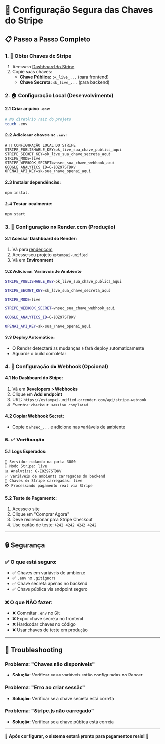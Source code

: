# 🔐 **Configuração Segura das Chaves do Stripe**

## **📋 Passo a Passo Completo**

### **1. 🔑 Obter Chaves do Stripe**

1. Acesse o [Dashboard do Stripe](https://dashboard.stripe.com/apikeys)
2. Copie suas chaves:
   - **Chave Pública:** `pk_live_...` (para frontend)
   - **Chave Secreta:** `sk_live_...` (para backend)

### **2. 🏠 Configuração Local (Desenvolvimento)**

#### **2.1 Criar arquivo `.env`:**
```bash
# No diretório raiz do projeto
touch .env
```

#### **2.2 Adicionar chaves no `.env`:**
```env
# 🔐 CONFIGURAÇÃO LOCAL DO STRIPE
STRIPE_PUBLISHABLE_KEY=pk_live_sua_chave_publica_aqui
STRIPE_SECRET_KEY=sk_live_sua_chave_secreta_aqui
STRIPE_MODE=live
STRIPE_WEBHOOK_SECRET=whsec_sua_chave_webhook_aqui
GOOGLE_ANALYTICS_ID=G-E0Z97STDKV
OPENAI_API_KEY=sk-sua_chave_openai_aqui
```

#### **2.3 Instalar dependências:**
```bash
npm install
```

#### **2.4 Testar localmente:**
```bash
npm start
```

### **3. 🚀 Configuração no Render.com (Produção)**

#### **3.1 Acessar Dashboard do Render:**
1. Vá para [render.com](https://render.com)
2. Acesse seu projeto `estampai-unified`
3. Vá em **Environment**

#### **3.2 Adicionar Variáveis de Ambiente:**
```bash
STRIPE_PUBLISHABLE_KEY=pk_live_sua_chave_publica_aqui

STRIPE_SECRET_KEY=sk_live_sua_chave_secreta_aqui

STRIPE_MODE=live

STRIPE_WEBHOOK_SECRET=whsec_sua_chave_webhook_aqui

GOOGLE_ANALYTICS_ID=G-E0Z97STDKV

OPENAI_API_KEY=sk-sua_chave_openai_aqui
```

#### **3.3 Deploy Automático:**
- O Render detectará as mudanças e fará deploy automaticamente
- Aguarde o build completar

### **4. 🔧 Configuração do Webhook (Opcional)**

#### **4.1 No Dashboard do Stripe:**
1. Vá em **Developers > Webhooks**
2. Clique em **Add endpoint**
3. URL: `https://estampai-unified.onrender.com/api/stripe-webhook`
4. Eventos: `checkout.session.completed`

#### **4.2 Copiar Webhook Secret:**
- Copie o `whsec_...` e adicione nas variáveis de ambiente

### **5. ✅ Verificação**

#### **5.1 Logs Esperados:**
```
🚀 Servidor rodando na porta 3000
🔑 Modo Stripe: live
📊 Analytics: G-E0Z97STDKV
✅ Variáveis de ambiente carregadas do backend
🔑 Chaves do Stripe carregadas: live
💳 Processando pagamento real via Stripe
```

#### **5.2 Teste de Pagamento:**
1. Acesse o site
2. Clique em "Comprar Agora"
3. Deve redirecionar para Stripe Checkout
4. Use cartão de teste: `4242 4242 4242 4242`

---

## **🔒 Segurança**

### **✅ O que está seguro:**
- ✅ Chaves em variáveis de ambiente
- ✅ `.env` no `.gitignore`
- ✅ Chave secreta apenas no backend
- ✅ Chave pública via endpoint seguro

### **❌ O que NÃO fazer:**
- ❌ Commitar `.env` no Git
- ❌ Expor chave secreta no frontend
- ❌ Hardcodar chaves no código
- ❌ Usar chaves de teste em produção

---

## **🚨 Troubleshooting**

### **Problema: "Chaves não disponíveis"**
- **Solução:** Verificar se as variáveis estão configuradas no Render

### **Problema: "Erro ao criar sessão"**
- **Solução:** Verificar se a chave secreta está correta

### **Problema: "Stripe.js não carregado"**
- **Solução:** Verificar se a chave pública está correta

---

**🎯 Após configurar, o sistema estará pronto para pagamentos reais!** 🚀
